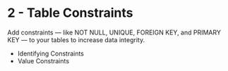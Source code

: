 # 2 - Table Constraints
Add constraints — like NOT NULL, UNIQUE, FOREIGN KEY, and PRIMARY KEY — to your tables to increase data integrity.

- Identifying Constraints
- Value Constraints
